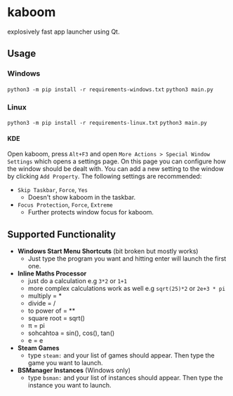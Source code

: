 # kaboom
explosively fast app launcher using Qt.

## Usage
### Windows
```python3 -m pip install -r requirements-windows.txt```
```python3 main.py```

### Linux
```python3 -m pip install -r requirements-linux.txt```
```python3 main.py```
#### KDE
Open kaboom, press `Alt+F3` and open `More Actions > Special Window Settings` which opens a settings page. On this page you can configure how the window should be dealt with. You can add a new setting to the window by clicking `Add Property`. The following settings are recommended:

- `Skip Taskbar`, `Force`, `Yes`
    - Doesn't show kaboom in the taskbar.
- `Focus Protection`, `Force`, `Extreme`
    - Further protects window focus for kaboom.

## Supported Functionality
- **Windows Start Menu Shortcuts** (bit broken but mostly works)
    - Just type the program you want and hitting enter will launch the first one.
- **Inline Maths Processor**
    - just do a calculation e.g `3*2` or `1+1`
    - more complex calculations work as well e.g `sqrt(25)*2` or `2e+3 * pi`
    - multiply = *
    - divide = /
    - to power of = **
    - square root = sqrt()
    - π = pi
    - sohcahtoa = sin(), cos(), tan()
    - e = e
- **Steam Games**
    - type `steam:` and your list of games should appear. Then type the game you want to launch.
- **BSManager Instances** (Windows only)
    - type `bsman:` and your list of instances should appear. Then type the instance you want to launch.
 